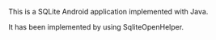 This is a SQLite Android application implemented with Java.

It has been implemented by using SqliteOpenHelper.
